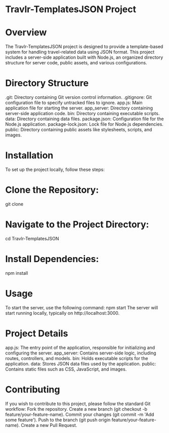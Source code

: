 # Travlr-TemplatesJSON Project

# Overview
The Travlr-TemplatesJSON project is designed to provide a template-based system for handling travel-related data using JSON format. This project includes a server-side application built with Node.js, an organized directory structure for server code, public assets, and various configurations.

# Directory Structure
.git: Directory containing Git version control information.
.gitignore: Git configuration file to specify untracked files to ignore.
app.js: Main application file for starting the server.
app_server: Directory containing server-side application code.
bin: Directory containing executable scripts.
data: Directory containing data files.
package.json: Configuration file for the Node.js application.
package-lock.json: Lock file for Node.js dependencies.
public: Directory containing public assets like stylesheets, scripts, and images.

# Installation
To set up the project locally, follow these steps:

# Clone the Repository:
git clone <repository-url>

# Navigate to the Project Directory:
cd Travlr-TemplatesJSON

# Install Dependencies:
npm install

# Usage
To start the server, use the following command:
npm start
The server will start running locally, typically on http://localhost:3000.

# Project Details
app.js: The entry point of the application, responsible for initializing and configuring the server.
app_server: Contains server-side logic, including routes, controllers, and models.
bin: Holds executable scripts for the application.
data: Stores JSON data files used by the application.
public: Contains static files such as CSS, JavaScript, and images.

# Contributing
If you wish to contribute to this project, please follow the standard Git workflow:
Fork the repository.
Create a new branch (git checkout -b feature/your-feature-name).
Commit your changes (git commit -m 'Add some feature').
Push to the branch (git push origin feature/your-feature-name).
Create a new Pull Request.
